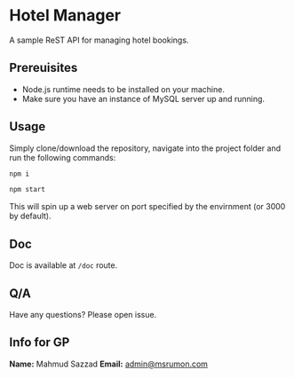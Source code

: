# Hotel Manager

A sample ReST API for managing hotel bookings.

## Prereuisites

- Node.js runtime needs to be installed on your machine.
- Make sure you have an instance of MySQL server up and running.

## Usage

Simply clone/download the repository, navigate into the project folder and run the following commands:

```bash
npm i
```

```bash
npm start
```

This will spin up a web server on port specified by the envirnment (or 3000 by default).

## Doc

Doc is available at `/doc` route.

## Q/A

Have any questions? Please open issue.

## Info for GP

**Name:** Mahmud Sazzad
**Email:** admin@msrumon.com

